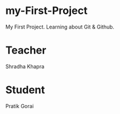# my-First-Project

My First Project.
Learning about Git & Github.

# Teacher

Shradha Khapra

# Student

Pratik Gorai
